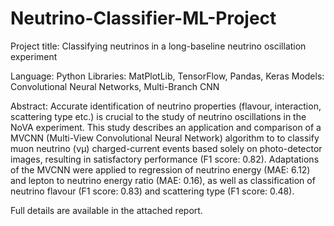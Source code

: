# Neutrino-Classifier-ML-Project

Project title: Classifying neutrinos in a long-baseline neutrino oscillation experiment

Language: Python
Libraries: MatPlotLib, TensorFlow, Pandas, Keras
Models: Convolutional Neural Networks, Multi-Branch CNN

Abstract: Accurate identification of neutrino properties (flavour, interaction, scattering
type etc.) is crucial to the study of neutrino oscillations in the NoVA experiment. This
study describes an application and comparison of a MVCNN (Multi-View Convolutional
Neural Network) algorithm to to classify muon neutrino (νμ) charged-current events based
solely on photo-detector images, resulting in satisfactory performance (F1 score: 0.82).
Adaptations of the MVCNN were applied to regression of neutrino energy (MAE: 6.12) and
lepton to neutrino energy ratio (MAE: 0.16), as well as classification of neutrino flavour
(F1 score: 0.83) and scattering type (F1 score: 0.48).

Full details are available in the attached report.

